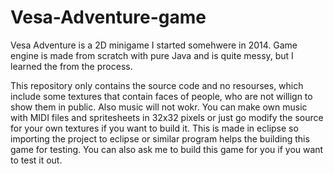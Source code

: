 # Vesa-Adventure-game
Vesa Adventure is a 2D minigame I started somehwere in 2014. Game engine is made from scratch with pure Java and is quite messy, but I learned the from the process. 

This repository only contains the source code and no resourses, which include some textures that contain faces of people, who are not willign to show them in public. Also music will not wokr. You can make own music with MIDI files and spritesheets in 32x32 pixels or just go modify the source for your own textures if you want to build it. This is made in eclipse so importing the project to eclipse or similar program helps the building this game for testing. You can also ask me to build this game for you if you want to test it out.
